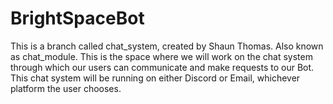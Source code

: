 # BrightSpaceBot
This is a branch called chat_system, created by Shaun Thomas. Also known as chat_module. This is the space where we will work on the chat system through which our users
can communicate and make requests to our Bot. This chat system will be running on either Discord or Email, whichever platform the user chooses. 
